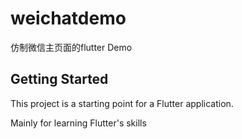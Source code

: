 # weichatdemo

仿制微信主页面的flutter Demo

## Getting Started

This project is a starting point for a Flutter application.

Mainly for learning Flutter's skills


